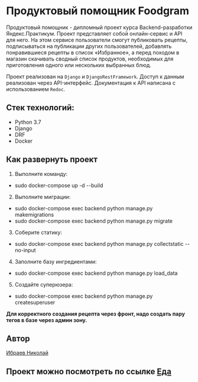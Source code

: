 # Продуктовый помощник Foodgram

Продуктовый помощник - дипломный проект курса Backend-разработки Яндекс.Практикум. Проект представляет собой онлайн-сервис и API для него. На этом сервисе пользователи смогут публиковать рецепты, подписываться на публикации других пользователей, добавлять понравившиеся рецепты в список «Избранное», а перед походом в магазин скачивать сводный список продуктов, необходимых для приготовления одного или нескольких выбранных блюд.

Проект реализован на `Django` и `DjangoRestFramework`. Доступ к данным реализован через API-интерфейс. Документация к API написана с использованием `Redoc`.

## Стек технологий:

* Python 3.7
* Django
* DRF
* Docker

## Как развернуть проект

1. Выполните команду:
- sudo docker-compose up -d --build
2. Выполните миграции:
- sudo docker-compose exec backend python manage.py makemigrations
- sudo docker-compose exec backend python manage.py migrate
3. Соберите статику:
- sudo docker-compose exec backend python manage.py collectstatic --no-input
4. Заполните базу ингредиентами:
- sudo docker-compose exec backend python manage.py load_data
5. Создайте суперюзера:
- sudo docker-compose exec backend python manage.py createsuperuser

**Для корректного создания рецепта через фронт, надо создать пару тегов в базе через админ зону.**


## Автор
[Ибраев Николай](https://github.com/Melnik-ni)

## Проект можно посмотреть по ссылке [Еда](http://158.160.28.251/)